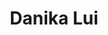 ---
layout: people
title: "Danika Lui"
image: 
role: "Arc Delegate & Grievances Officer"
degree:
index: 6
linkedin-url:
status: current_executive
year: 2020
---